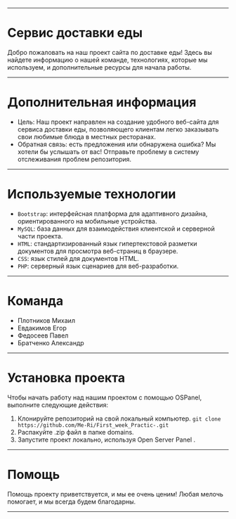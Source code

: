 --------------------------------------------------------------
**Сервис доставки еды**
=====================================
Добро пожаловать на наш проект сайта по доставке еды! Здесь вы найдете информацию о нашей команде, технологиях, которые мы используем, и дополнительные ресурсы для начала работы.

--------------------------------------------------------------
**Дополнительная информация**
=====================================
* Цель: Наш проект направлен на создание удобного веб-сайта для сервиса доставки еды, позволяющего клиентам легко заказывать свои любимые блюда в местных ресторанах.
* Обратная связь: есть предложения или обнаружена ошибка? Мы хотели бы услышать от вас! Отправьте проблему в систему отслеживания проблем репозитория.

--------------------------------------------------------------
**Используемые технологии**
=====================================
*	`Bootstrap`: интерфейсная платформа для адаптивного дизайна, ориентированного на мобильные устройства.
*	`MySQL`: база данных для взаимодействия клиентской и серверной части проекта.
*	`HTML`: стандартизированный язык гипертекстовой разметки документов для просмотра веб-страниц в браузере.
*	`CSS`: язык стилей для документов HTML.
*	`PHP`: серверный язык сценариев для веб-разработки.

--------------------------------------------------------------
**Команда**
=====================================
*	Плотников Михаил
*	Евдакимов Егор
*	Федосеев Павел 
*	Братченко Александр

--------------------------------------------------------------
**Установка проекта**
=====================================

Чтобы начать работу над нашим проектом с помощью OSPanel, выполните следующие действия:
1.	Клонируйте репозиторий на свой локальный компьютер.	
```git clone https://github.com/Me-Ri/First_week_Practic-.git ```
2.	Распакуйте .zip файл в папке domains.
3.	Запустите проект локально, используя Open Server Panel .
   
--------------------------------------------------------------
**Помощь**
=====================================

Помощь проекту приветствуется, и мы ее очень ценим! Любая мелочь помогает, и мы всегда будем благодарны.

--------------------------------------------------------------
